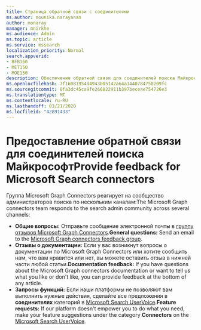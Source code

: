 ```yaml
---
title: Страница обратной связи с соединителями
ms.author: mounika.narayanan
author: monaray
manager: mnirkhe
ms.audience: Admin
ms.topic: article
ms.service: mssearch
localization_priority: Normal
search.appverid:
- BFB160
- MET150
- MOE150
description: Обеспечение обратной связи для соединителей поиска Майкрософт
ms.openlocfilehash: 7f16081954d4943b05142a64a1440784750209fc
ms.sourcegitcommit: 0fa3dc45ca9fe266822911b397beceae754726e3
ms.translationtype: MT
ms.contentlocale: ru-RU
ms.lasthandoff: 03/21/2020
ms.locfileid: "42891433"
---
```

# <a name="provide-feedback-for-microsoft-search-connectors"></a><span data-ttu-id="5f171-103">Предоставление обратной связи для соединителей поиска Майкрософт</span><span class="sxs-lookup"><span data-stu-id="5f171-103">Provide feedback for Microsoft Search connectors</span></span>

<span data-ttu-id="5f171-104">Группа Microsoft Graph Connectors реагирует на сообщество администраторов поиска по нескольким каналам:</span><span class="sxs-lookup"><span data-stu-id="5f171-104">The Microsoft Graph connectors team responds to the search admin community across several channels:</span></span>

* <span data-ttu-id="5f171-105">**Общие вопросы:** Отправьте сообщение электронной почты в [группу отзывов Microsoft Graph Connectors](mailto:MicrosoftGraphConnectorsFeedback@service.microsoft.com).</span><span class="sxs-lookup"><span data-stu-id="5f171-105">**General questions:** Send an email to the [Microsoft Graph connectors feedback group](mailto:MicrosoftGraphConnectorsFeedback@service.microsoft.com).</span></span>
* <span data-ttu-id="5f171-106">**Отзывы о документации:** Если у вас возникнут вопросы о документации по Microsoft Graph Connectors или хотите сообщить нам, что вам нравится или нет, вы можете оставить отзыв в нижней части любой статьи.</span><span class="sxs-lookup"><span data-stu-id="5f171-106">**Documentation feedback:** If you have questions about the Microsoft Graph connectors documentation or want to tell us what you like or don't like, you can provide feedback at the bottom of any article.</span></span> 
* <span data-ttu-id="5f171-107">**Запросы функций:** Если наши платформы не позволяют вам выполнить нужные действия, сделайте все предложения в **соединителях** категорий в <a href="https://microsoftsearch.uservoice.com/forums/926998-connectors" target="_blank" data-linktype="external">Microsoft Search UserVoice</a>.</span><span class="sxs-lookup"><span data-stu-id="5f171-107">**Feature requests:** If our platform doesn't empower you to do what you need, make your feature suggestions under the category **Connectors** on the <a href="https://microsoftsearch.uservoice.com/forums/926998-connectors" target="_blank" data-linktype="external">Microsoft Search UserVoice</a>.</span></span>

